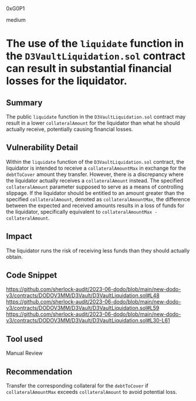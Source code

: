0xG0P1

medium

# The use of the `liquidate` function in the `D3VaultLiquidation.sol` contract can result in substantial financial losses for the liquidator.

## Summary
The public `liquidate` function in the `D3VaultLiquidation.sol` contract may result in a lower `collateralAmount` for the liquidator than what he should actually receive, potentially causing financial losses.
## Vulnerability Detail
Within the `liquidate` function of the `D3VaultLiquidation.sol` contract, the liquidator is intended to receive a  `collateralAmountMax` in exchange for the `debtToCover` amount they transfer. However, there is a discrepancy where the liquidator actually receives a  `collateralAmount` instead. The specified `collateralAmount` parameter supposed to serve as a means of controlling slippage. If the liquidator should be entitled to an amount greater than the specified `collateralAmount`, denoted as `collateralAmountMax`, the difference between the expected and received amounts results in a loss of funds for the liquidator, specifically equivalent to `collateralAmountMax - collateralAmount`.
## Impact
The liquidator runs the risk of receiving less funds than they should actually obtain.
## Code Snippet
https://github.com/sherlock-audit/2023-06-dodo/blob/main/new-dodo-v3/contracts/DODOV3MM/D3Vault/D3VaultLiquidation.sol#L48
https://github.com/sherlock-audit/2023-06-dodo/blob/main/new-dodo-v3/contracts/DODOV3MM/D3Vault/D3VaultLiquidation.sol#L59
https://github.com/sherlock-audit/2023-06-dodo/blob/main/new-dodo-v3/contracts/DODOV3MM/D3Vault/D3VaultLiquidation.sol#L30-L61
## Tool used

Manual Review

## Recommendation
Transfer the corresponding collateral for the `debtToCover` if `collateralAmountMax` exceeds `collateralAmount` to avoid potential loss.